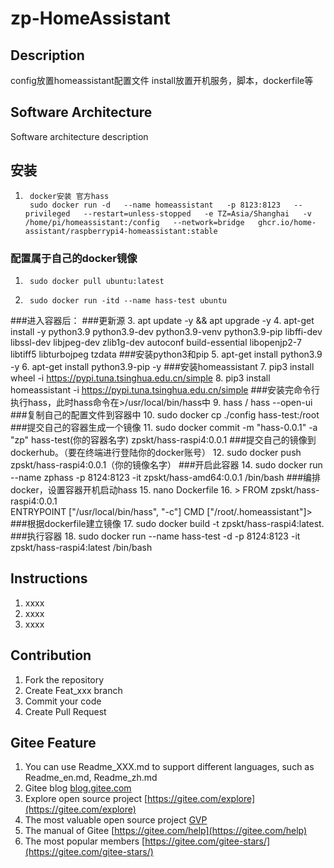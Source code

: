 # zp-HomeAssistant

## Description
config放置homeassistant配置文件
install放置开机服务，脚本，dockerfile等
## Software Architecture
Software architecture description

## 安装

1.  	docker安装 官方hass
		sudo docker run -d   --name homeassistant   -p 8123:8123   --privileged   --restart=unless-stopped   -e TZ=Asia/Shanghai   -v /home/pi/homeassistant:/config   --network=bridge   ghcr.io/home-assistant/raspberrypi4-homeassistant:stable

### 配置属于自己的docker镜像
1.		sudo docker pull ubuntu:latest
2.		sudo docker run -itd --name hass-test ubuntu
###进入容器后：
###更新源
3.		apt update -y && apt upgrade -y
4.		apt-get install -y python3.9 python3.9-dev python3.9-venv python3.9-pip libffi-dev libssl-dev libjpeg-dev zlib1g-dev autoconf build-essential libopenjp2-7 libtiff5 libturbojpeg tzdata
###安装python3和pip
5.		apt-get install python3.9 -y
6.		apt-get install python3.9-pip -y
###安装homeassistant
7.		pip3 install wheel -i https://pypi.tuna.tsinghua.edu.cn/simple
8.		pip3 install homeassistant -i https://pypi.tuna.tsinghua.edu.cn/simple
###安装完命令行执行hass，此时hass命令在>/usr/local/bin/hass中
9.		hass / hass --open-ui
###复制自己的配置文件到容器中
10.		sudo docker cp ./config hass-test:/root
###提交自己的容器生成一个镜像
11.		sudo docker commit -m "hass-0.0.1" -a "zp" hass-test(你的容器名字) zpskt/hass-raspi4:0.0.1
###提交自己的镜像到dockerhub。（要在终端进行登陆你的docker账号）
12.		sudo docker push zpskt/hass-raspi4:0.0.1（你的镜像名字）
###开启此容器
14.		sudo docker run --name zphass -p 8124:8123 -it zpskt/hass-amd64:0.0.1 /bin/bash
###编排docker，设置容器开机启动hass 
15.		nano Dockerfile
16.	>  FROM zpskt/hass-raspi4:0.0.1  
	   ENTRYPOINT ["/usr/local/bin/hass", "-c"]
	   CMD ["/root/.homeassistant"]>
###根据dockerfile建立镜像
17.		sudo docker build -t zpskt/hass-raspi4:latest.
###执行容器
18.		sudo docker run --name hass-test -d -p 8124:8123 -it zpskt/hass-raspi4:latest /bin/bash
## Instructions

1.  xxxx
2.  xxxx
3.  xxxx

## Contribution

1.  Fork the repository
2.  Create Feat_xxx branch
3.  Commit your code
4.  Create Pull Request


## Gitee Feature

1.  You can use Readme\_XXX.md to support different languages, such as Readme\_en.md, Readme\_zh.md
2.  Gitee blog [blog.gitee.com](https://blog.gitee.com)
3.  Explore open source project [https://gitee.com/explore](https://gitee.com/explore)
4.  The most valuable open source project [GVP](https://gitee.com/gvp)
5.  The manual of Gitee [https://gitee.com/help](https://gitee.com/help)
6.  The most popular members  [https://gitee.com/gitee-stars/](https://gitee.com/gitee-stars/)
